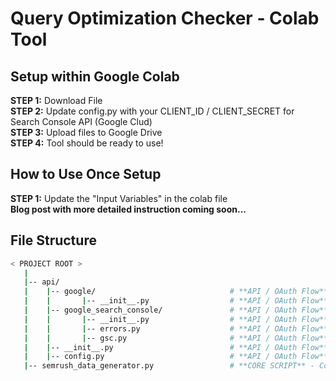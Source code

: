 # Query Optimization Checker - Colab Tool

## Setup within Google Colab  
**STEP 1:** Download File  
**STEP 2:** Update config.py with your CLIENT_ID / CLIENT_SECRET for Search Console API (Google Clud)  
**STEP 3:** Upload files to Google Drive  
**STEP 4:** Tool should be ready to use!

## How to Use Once Setup  
**STEP 1:** Update the "Input Variables" in the colab file  
**Blog post with more detailed instruction coming soon...**  

## File Structure
```bash
< PROJECT ROOT >  
   |  
   |-- api/  
   |    |-- google/                              # **API / OAuth Flow** - Google Cloud OAuth Package   
   |    |       |-- __init__.py                  # **API / OAuth Flow** - OAuth Flow Definition 
   |    |-- google_search_console/               # **API / OAuth Flow** - GSC API Package   
   |    |       |-- __init__.py                  # **API / OAuth Flow** - Initializes `google_search_console` Package  
   |    |       |-- errors.py                    # **API / OAuth Flow** - Error Handles for GSC API  
   |    |       |-- gsc.py                       # **API / OAuth Flow** - GSC API Data Aggregation
   |    |-- __init__.py                          # **API / OAuth Flow**  - Defines `api` Package  
   |    |-- config.py                            # **API / OAuth Flow** - Defines Data Request Criteria  
   |-- semrush_data_generator.py                 # **CORE SCRIPT** - Core Script  
```